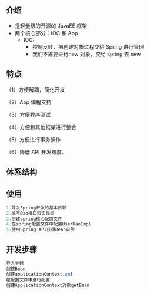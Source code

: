 ## 介绍

* 是轻量级的开源的 JavaEE 框架
* 两个核心部分：IOC 和 Aop
    * IOC: 
        * 控制反转，把创建对象过程交给 Spring 进行管理
        * 我们不需要进行new 对象，交给 spring 去 new

## 特点

（1）方便解耦，简化开发

（2）Aop 编程支持

（3）方便程序测试

（4）方便和其他框架进行整合

（5）方便进行事务操作

（6）降低 API 开发难度、

## 体系结构





## 使用

```java
1.导入Spring开发的基本依赖
2.编写Dao接口和实现类
3.创建spring核心配置文件
4.在spring配置文件中配置UserDaoImpl
5.使用Spring API获得Bean实例
```

## 开发步骤

```java
导入坐标
创建Bean
创建applicationContext.xml
在配置文件中进行配置
创建ApplicationContext对象getBean

```

